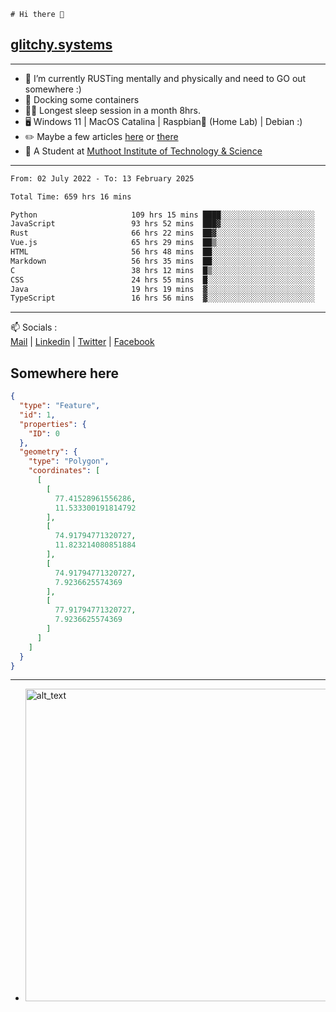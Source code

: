 ```
# Hi there 👋
```
## [glitchy.systems](https://glitchy.systems)
---

- 🌱 I’m currently RUSTing mentally and physically and need to GO out somewhere :)
- 🐋 Docking some containers
- 😶‍🌫️ Longest sleep session in a month 8hrs.
- 🖥️ Windows 11 | MacOS Catalina | Raspbian🥧 (Home Lab) | Debian :)
- ✏️ Maybe a few articles [here](https://medium.com/@advaithnarayanan8) or [there](https://medium.com/@advaithnarayanan8)
- 📑 A Student at [Muthoot Institute of Technology & Science](https://mgmits.ac.in/)



---

<!--START_SECTION:waka-->

```txt
From: 02 July 2022 - To: 13 February 2025

Total Time: 659 hrs 16 mins

Python                     109 hrs 15 mins ████░░░░░░░░░░░░░░░░░░░░░   16.57 %
JavaScript                 93 hrs 52 mins  ███▓░░░░░░░░░░░░░░░░░░░░░   14.24 %
Rust                       66 hrs 22 mins  ██▓░░░░░░░░░░░░░░░░░░░░░░   10.07 %
Vue.js                     65 hrs 29 mins  ██▒░░░░░░░░░░░░░░░░░░░░░░   09.93 %
HTML                       56 hrs 48 mins  ██░░░░░░░░░░░░░░░░░░░░░░░   08.62 %
Markdown                   56 hrs 35 mins  ██░░░░░░░░░░░░░░░░░░░░░░░   08.58 %
C                          38 hrs 12 mins  █▒░░░░░░░░░░░░░░░░░░░░░░░   05.80 %
CSS                        24 hrs 55 mins  █░░░░░░░░░░░░░░░░░░░░░░░░   03.78 %
Java                       19 hrs 19 mins  ▓░░░░░░░░░░░░░░░░░░░░░░░░   02.93 %
TypeScript                 16 hrs 56 mins  ▓░░░░░░░░░░░░░░░░░░░░░░░░   02.57 %
```

<!--END_SECTION:waka-->

---

📫 Socials :<br>
[Mail](mailto:advaith@glitchy.systems) | [Linkedin](https://www.linkedin.com/in/advaith-narayanan-a72152214/) | [Twitter](https://twitter.com/advaithnarayan) | [Facebook](https://screenmessage.com/qinq)

## Somewhere here

```geojson
{
  "type": "Feature",
  "id": 1,
  "properties": {
    "ID": 0
  },
  "geometry": {
    "type": "Polygon",
    "coordinates": [
      [
        [
          77.41528961556286,
          11.533300191814792
        ],
        [
          74.91794771320727,
          11.823214080851884
        ],
        [
          74.91794771320727,
          7.9236625574369
        ],
        [
          77.91794771320727,
          7.9236625574369
        ]
      ]
    ]
  }
}
```


--- 
- [<img alt="alt_text" width="500px" src="https://valid.x86.fr/cache/banner/xv24bv-6.png" />](https://valid.x86.fr/xv24bv)


